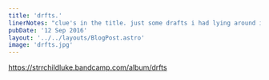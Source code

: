 ```yaml
---
title: 'drfts.'
linerNotes: "clue's in the title. just some drafts i had lying around in the 'vault'. all yours for four pounds or more if you're feeling generous. --- indice est dans le titre. juste quelques ébauches i avaient traîner dans la 'chapelle'. tout à vous pour quatre livres ou plus si vous vous sentez généreux. --- pista es en el título. sólo algunas corrientes de aire que tenía por ahí en la 'bóveda'. todo suyo para cuatro libras o más si se siente generoso."
pubDate: '12 Sep 2016'
layout: '../../layouts/BlogPost.astro'
image: 'drfts.jpg'
---
```


https://strrchildluke.bandcamp.com/album/drfts
